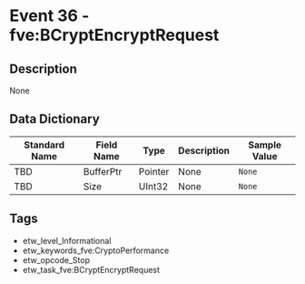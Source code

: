 # Event 36 - fve:BCryptEncryptRequest

## Description
None

## Data Dictionary
|Standard Name|Field Name|Type|Description|Sample Value|
|---|---|---|---|---|
|TBD|BufferPtr|Pointer|None|`None`|
|TBD|Size|UInt32|None|`None`|

## Tags
* etw_level_Informational
* etw_keywords_fve:CryptoPerformance
* etw_opcode_Stop
* etw_task_fve:BCryptEncryptRequest
